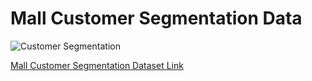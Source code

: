 # Mall Customer Segmentation Data

![Customer Segmentation]('images/customer.png)

[Mall Customer Segmentation Dataset Link](https://www.kaggle.com/datasets/vjchoudhary7/customer-segmentation-tutorial-in-python?resource=download)

